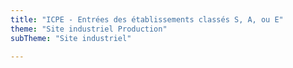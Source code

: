 ```yaml
---
title: "ICPE - Entrées des établissements classés S, A, ou E"
theme: "Site industriel Production"
subTheme: "Site industriel"

---
```


